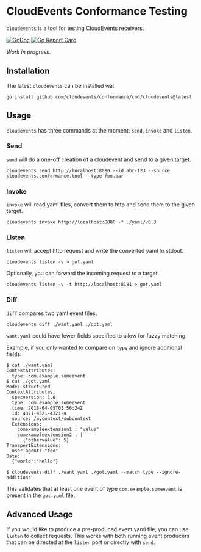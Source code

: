 # CloudEvents Conformance Testing

`cloudevents` is a tool for testing CloudEvents receivers.

[![GoDoc](https://godoc.org/github.com/cloudevents/conformance?status.svg)](https://godoc.org/github.com/cloudevents/conformance)
[![Go Report Card](https://goreportcard.com/badge/cloudevents/conformance)](https://goreportcard.com/report/cloudevents/conformance)

_Work in progress._

## Installation

The latest `cloudevents` can be installed via:

```shell
go install github.com/cloudevents/conformance/cmd/cloudevents@latest
```

## Usage

`cloudevents` has three commands at the moment: `send`, `invoke` and `listen`.

### Send

`send` will do a one-off creation of a cloudevent and send to a given target.

```shell script
cloudevents send http://localhost:8080 --id abc-123 --source cloudevents.conformance.tool --type foo.bar
```

### Invoke

`invoke` will read yaml files, convert them to http and send them to the given
target.

```shell script
cloudevents invoke http://localhost:8080 -f ./yaml/v0.3
```

### Listen

`listen` will accept http request and write the converted yaml to stdout.

```shell script
cloudevents listen -v > got.yaml
```

Optionally, you can forward the incoming request to a target.

```shell script
cloudevents listen -v -t http://localhost:8181 > got.yaml
```

### Diff

`diff` compares two yaml event files.

```shell script
cloudevents diff ./want.yaml ./got.yaml
```

`want.yaml` could have fewer fields specified to allow for fuzzy matching. 

Example, if you only wanted to compare on `type` and ignore additional fields:

```shell script
$ cat ./want.yaml
ContextAttributes:
  type: com.example.someevent
$ cat ./got.yaml
Mode: structured
ContextAttributes:
  specversion: 1.0
  type: com.example.someevent
  time: 2018-04-05T03:56:24Z
  id: 4321-4321-4321-a
  source: /mycontext/subcontext
  Extensions:
    comexampleextension1 : "value"
    comexampleextension2 : |
      {"othervalue": 5}
TransportExtensions:
  user-agent: "foo"
Data: |
  {"world":"hello"}

$ cloudevents diff ./want.yaml ./got.yaml --match type --ignore-additions
```

This validates that at least one event of type `com.example.someevent` is present in the `got.yaml` file.

## Advanced Usage

If you would like to produce a pre-produced event yaml file, you can use
`listen` to collect requests. This works with both running event producers that
can be directed at the `listen` port or directly with `send`.
